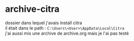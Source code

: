 # archive-citra

dossier dans lequel j'avais install citra  
il était dans le path : `C:\Users\<User>\AppData\Local\Citra`  
j'ai aussi mis une archive de archive.org mais je l'ai pas testé  

